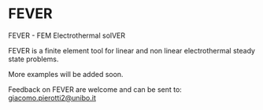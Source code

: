 # FEVER
FEVER - FEM Electrothermal solVER 

FEVER is a finite element tool for linear and non linear electrothermal steady state problems.

More examples will be added soon.

Feedback on FEVER are welcome and can be sent to: giacomo.pierotti2@unibo.it


